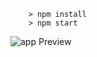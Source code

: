 ```
	> npm install
	> npm start
```
![app Preview](http://i.imgur.com/iQHmSZG.gif "Logo Title Text 1")
